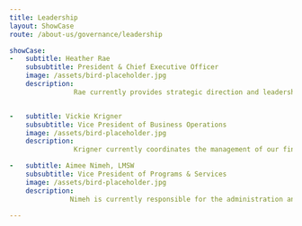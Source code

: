 ```yaml
---
title: Leadership
layout: ShowCase
route: /about-us/governance/leadership

showCase:
-   subtitle: Heather Rae
    subsubtitle: President & Chief Executive Officer
    image: /assets/bird-placeholder.jpg
    description: 
                Rae currently provides strategic direction and leadership to the organization while overseeing day-to-day operations, including the management of our contract to provide mental health services to all of Oakland County. Her prior contributions to Common Ground include being Vice President of Programs & Services, as well as leading the programmatic design of our community crisis center, which helps more than 80,000 people each year through phone calls, texts, online chat, and walk-in services. Rae holds a BS in Psychology focused on Applied Behavioral Analysis from Western Michigan University, and a MA in Clinical and Humanistic Psychology from the Center for Humanistic Studies. She has over 25 years of clinical and administrative experience within both the public and private sectors.


-   subtitle: Vickie Krigner
    subsubtitle: Vice President of Business Operations
    image: /assets/bird-placeholder.jpg
    description: 
                Krigner currently coordinates the management of our finance, budget, accounting, facilities, medical records, human resources, patient information, quality improvement, and IT departments. She also sees that contractual obligations are met and recommends changes in policies, procedures, and services as needed. Prior to joining us in 1995, Krigner was chief reimbursement officer at Oakland County Community Mental Health Authority. She holds a BS in health care administration and an MBA both from Eastern Michigan University, as well as a Master Certificate in Healthcare Leadership from Cornell University, and a Certificate in Non-Profit Management from the University of Illinois at Chicago.

-   subtitle: Aimee Nimeh, LMSW
    subsubtitle: Vice President of Programs & Services
    image: /assets/bird-placeholder.jpg
    description:
               Nimeh is currently responsible for the administration and clinical oversight of every program and service Common Ground provides, including our psychiatric services, runaway and homeless youth services, and crime victim services. She has been dedicated to our mission since joining the organization as Director of Quality Assurance in 2011. Nimeh holds a BA and an MSW, both from the University of Michigan, and is also a graduate of the Arabic Language Institute at Jordan University.
 
---
```


